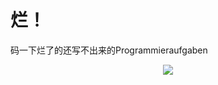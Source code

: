 # 烂！
码一下烂了的还写不出来的Programmieraufgaben
<p align="center">
  <img src="https://github.com/gaogaomomo/MATLABworkABERnicht_funktioniert/blob/main/matlab-intensifies-71126316.png" />
</p>
